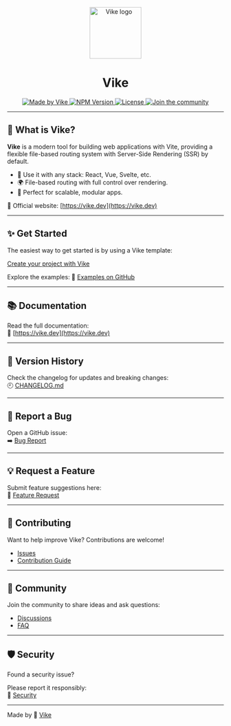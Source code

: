 
<div align="center">
  <a href="https://vike.dev">
    <img src="https://vike.dev/assets/static/vike.CIH-BEbI.svg" height="120" alt="Vike logo" />
  </a>
  <h1>Vike</h1>

  <a href="https://vike.dev">
    <img src="https://img.shields.io/badge/MADE%20BY-Vike-FFD700?style=for-the-badge&labelColor=000000" alt="Made by Vike" />
  </a>
  <a href="https://www.npmjs.com/package/vike">
    <img src="https://img.shields.io/npm/v/vike?style=for-the-badge&labelColor=FFD700&color=000000" alt="NPM Version" />
  </a>
  <a href="https://github.com/vikejs/vike/blob/main/LICENSE">
    <img src="https://img.shields.io/npm/l/vike?style=for-the-badge&labelColor=FFD700&color=000000" alt="License" />
  </a>
  <a href="https://github.com/vikejs/vike/discussions">
    <img src="https://img.shields.io/badge/Join%20the%20community-blueviolet?style=for-the-badge&labelColor=FFD700" alt="Join the community" />
  </a>
</div>

---

## 🚀 What is Vike?

**Vike** is a modern tool for building web applications with Vite, providing a flexible file-based routing system with Server-Side Rendering (SSR) by default.

- 🔧 Use it with any stack: React, Vue, Svelte, etc.
- 🌍 File-based routing with full control over rendering.
- 🧠 Perfect for scalable, modular apps.

🔗 Official website: [https://vike.dev](https://vike.dev)

---

## ✨ Get Started
The easiest way to get started is by using a Vike template:

[Create your project with Vike](https://vike.dev/new)

Explore the examples:
   📁 [Examples on GitHub](https://github.com/vikejs/vike/tree/main/examples)


---

## 📚 Documentation

Read the full documentation:  
📖 [https://vike.dev](https://vike.dev)

---

## 🔄 Version History

Check the changelog for updates and breaking changes:  
🕘 [CHANGELOG.md](https://github.com/vikejs/vike/blob/main/CHANGELOG.md)

---

## 🐛 Report a Bug

Open a GitHub issue:  
➡️ [Bug Report](https://github.com/vikejs/vike/issues/new?template=bug.yml)

---

## 💡 Request a Feature

Submit feature suggestions here:  
💭 [Feature Request](https://github.com/vikejs/vike/issues/new?template=feature.yml)

---

## 🤝 Contributing

Want to help improve Vike? Contributions are welcome!

- [Issues](https://github.com/vikejs/vike/issues)
- [Contribution Guide](https://github.com/vikejs/vike/blob/main/CONTRIBUTING.md)

---

## 💬 Community

Join the community to share ideas and ask questions:

- [Discussions](https://github.com/vikejs/vike/discussions)
- [FAQ](https://vike.dev/faq#how-can-i-reach-out-for-help)

---

## 🛡️ Security

Found a security issue?  

Please report it responsibly:  
🔐 [Security](https://github.com/vikejs/vike/security)

---

Made by 🔨 [Vike](https://vike.dev)
